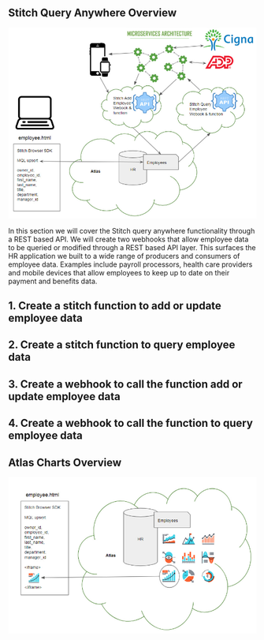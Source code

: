 ## Stitch Query Anywhere Overview
![Diagram](img/restapi.jpg "Diagram")

In this section we will cover the Stitch query anywhere functionality through a REST based API.  We will create two webhooks that allow employee data to be queried or modified through a REST based API layer.  This surfaces the HR application we built to a wide range of producers and consumers of employee data. Examples include payroll processors, health care providers and mobile devices that allow employees to keep up to date on their payment and benefits data.

## 1. Create a stitch function to add or update employee data

## 2. Create a stitch function to query employee data

## 3. Create a webhook to call the function add or update employee data

## 4. Create a webhook to call the function to query employee data

## Atlas Charts Overview
![Diagram](img/atlascharts.jpg "Diagram")

